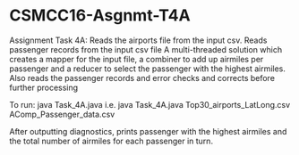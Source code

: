 # CSMCC16-Asgnmt-T4A
Assignment Task 4A:
Reads the airports file from the input csv. Reads passenger records from the input csv file 
A multi-threaded solution which creates a mapper for the input file, a combiner to add up airmiles per passenger 
and a reducer to select the passenger with the highest airmiles.
Also reads the passenger records and error checks and corrects before further processing

To run:
java Task_4A.java <file>
     i.e. java Task_4A.java Top30_airports_LatLong.csv AComp_Passenger_data.csv

 After outputting diagnostics, prints passenger with the highest airmiles and the total number of
 airmiles for each passenger in turn.
